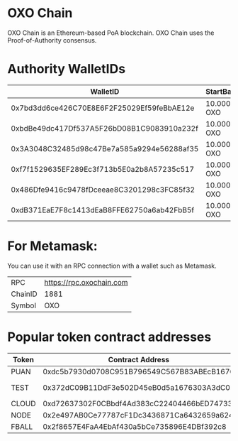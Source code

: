 # OXO Chain

OXO Chain is an Ethereum-based PoA blockchain. 
OXO Chain uses the Proof-of-Authority consensus.

# Authority WalletIDs

|WalletID |StartBalance  |
|--|--|
| 0x7bd3dd6ce426C70E8E6F2F25029Ef59feBbAE12e|  10.000.000 OXO|
| 0xbdBe49dc417Df537A5F26bD08B1C9083910a232f|  10.000.000 OXO|
| 0x3A3048C32485d98c47Be7a585a9294e56288af35|  10.000.000 OXO|
| 0xf7f1529635EF289Ec3f713b5E0a2b8A57235c517|  10.000.000 OXO|
| 0x486Dfe9416c9478fDceeae8C3201298c3FC85f32|  10.000.000 OXO|
| 0xdB371EaE7F8c1413dEaB8FFE62750a6ab42FbB5f|  10.000.000 OXO|

# For Metamask:

You can use it with an RPC connection with a wallet such as Metamask. 

| |  |
|--|--|
| RPC|  https://rpc.oxochain.com|
| ChainID |  1881|
| Symbol|  OXO|


# Popular token contract addresses

|Token|Contract Address  |Total Supply|*
|--|--|--|--|
| PUAN|0xdc5b7930d0708C951B796549C567B83ABEcB1670|100.000.000|Fixed|
|TEST|0x372dC09B11DdF3e502D45eB0d5a1676303A3dC08|1.000 (100 Burned)|Burnable|
|CLOUD|0xd72637302F0CBbdf4Ad383cC22404466bED74733|1.000.000.000|Fixed|
|NODE|0x2e497AB0Ce77787cF1Dc3436871Ca6432659a624|100.000|Mintable/Burnable|
|FBALL|0x2f8657E4FaA4EbAf430a5bCe735896E4DBf392c8|100.010.000|Mintable/Burnable|
